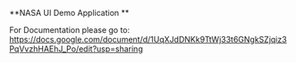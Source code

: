 **NASA UI Demo Application **

For Documentation please go to: https://docs.google.com/document/d/1UqXJdDNKk9TtWj33t6GNgkSZjqiz3PqVvzhHAEhJ_Po/edit?usp=sharing



